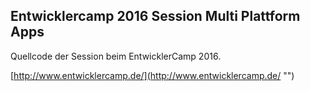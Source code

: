 ## Entwicklercamp 2016 Session Multi Plattform Apps

Quellcode der Session beim EntwicklerCamp 2016.

[http://www.entwicklercamp.de/](http://www.entwicklercamp.de/ "")
